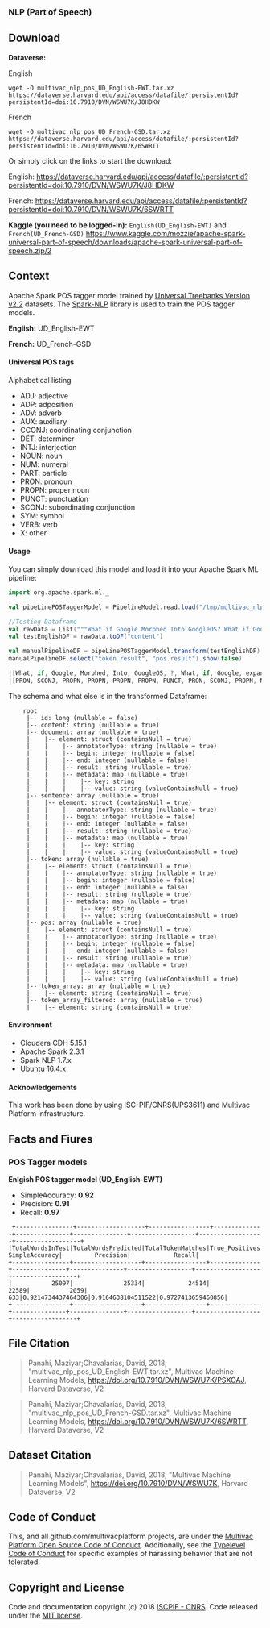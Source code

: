 ### NLP (Part of Speech)

## Download

**Dataverse:** 

English
```
wget -O multivac_nlp_pos_UD_English-EWT.tar.xz https://dataverse.harvard.edu/api/access/datafile/:persistentId?persistentId=doi:10.7910/DVN/WSWU7K/J8HDKW
```
French
```
wget -O multivac_nlp_pos_UD_French-GSD.tar.xz https://dataverse.harvard.edu/api/access/datafile/:persistentId?persistentId=doi:10.7910/DVN/WSWU7K/6SWRTT
```

Or simply click on the links to start the download: 

English: https://dataverse.harvard.edu/api/access/datafile/:persistentId?persistentId=doi:10.7910/DVN/WSWU7K/J8HDKW

French: https://dataverse.harvard.edu/api/access/datafile/:persistentId?persistentId=doi:10.7910/DVN/WSWU7K/6SWRTT


**Kaggle (you need to be logged-in):** 
`English(UD_English-EWT)` and `French(UD_French-GSD)`
https://www.kaggle.com/mozzie/apache-spark-universal-part-of-speech/downloads/apache-spark-universal-part-of-speech.zip/2

## Context

Apache Spark POS tagger model trained by [Universal Treebanks Version v2.2][1] datasets. The [Spark-NLP][2] library is used to train the POS tagger models.

<b>English:</b> UD_English-EWT

<b>French:</b> UD_French-GSD

#### Universal POS tags
Alphabetical listing

* ADJ: adjective
* ADP: adposition
* ADV: adverb
* AUX: auxiliary
* CCONJ: coordinating conjunction
* DET: determiner
* INTJ: interjection
* NOUN: noun
* NUM: numeral
* PART: particle
* PRON: pronoun
* PROPN: proper noun
* PUNCT: punctuation
* SCONJ: subordinating conjunction
* SYM: symbol
* VERB: verb
* X: other

#### Usage
You can simply download this model and load it into your Apache Spark ML pipeline:

```scala
import org.apache.spark.ml._

val pipeLinePOSTaggerModel = PipelineModel.read.load("/tmp/multivac_nlp_pos_UD_English-EWT")

//Testing Dataframe
val rawData = List("""What if Google Morphed Into GoogleOS? What if Google expanded on its search-engine (and now e-mail) wares into a full-fledged operating system? [via Microsoft Watch from Mary Jo Foley ]""")    
val testEnglishDF = rawData.toDF("content")

val manualPipelineDF = pipeLinePOSTaggerModel.transform(testEnglishDF)
manualPipelineDF.select("token.result", "pos.result").show(false)

|[What, if, Google, Morphed, Into, GoogleOS, ?, What, if, Google, expanded, on, its, search-engine, (, and, now, e-mail, ), wares, into, a, full-fledged, operating, system, ?, [, via, Microsoft, Watch, from, Mary, Jo, Foley, ]]
|[PRON, SCONJ, PROPN, PROPN, PROPN, PROPN, PUNCT, PRON, SCONJ, PROPN, NOUN, ADP, PRON, NUM, PUNCT, CCONJ, ADV, VERB, PUNCT, VERB, ADP, DET, ADJ, NOUN, NOUN, PUNCT, PUNCT, ADP, PROPN, VERB, ADP, PROPN, PROPN, PROPN, PUNCT]|
```
The schema and what else is in the transformed Dataframe:

```
    root
     |-- id: long (nullable = false)
     |-- content: string (nullable = true)
     |-- document: array (nullable = true)
     |    |-- element: struct (containsNull = true)
     |    |    |-- annotatorType: string (nullable = true)
     |    |    |-- begin: integer (nullable = false)
     |    |    |-- end: integer (nullable = false)
     |    |    |-- result: string (nullable = true)
     |    |    |-- metadata: map (nullable = true)
     |    |    |    |-- key: string
     |    |    |    |-- value: string (valueContainsNull = true)
     |-- sentence: array (nullable = true)
     |    |-- element: struct (containsNull = true)
     |    |    |-- annotatorType: string (nullable = true)
     |    |    |-- begin: integer (nullable = false)
     |    |    |-- end: integer (nullable = false)
     |    |    |-- result: string (nullable = true)
     |    |    |-- metadata: map (nullable = true)
     |    |    |    |-- key: string
     |    |    |    |-- value: string (valueContainsNull = true)
     |-- token: array (nullable = true)
     |    |-- element: struct (containsNull = true)
     |    |    |-- annotatorType: string (nullable = true)
     |    |    |-- begin: integer (nullable = false)
     |    |    |-- end: integer (nullable = false)
     |    |    |-- result: string (nullable = true)
     |    |    |-- metadata: map (nullable = true)
     |    |    |    |-- key: string
     |    |    |    |-- value: string (valueContainsNull = true)
     |-- pos: array (nullable = true)
     |    |-- element: struct (containsNull = true)
     |    |    |-- annotatorType: string (nullable = true)
     |    |    |-- begin: integer (nullable = false)
     |    |    |-- end: integer (nullable = false)
     |    |    |-- result: string (nullable = true)
     |    |    |-- metadata: map (nullable = true)
     |    |    |    |-- key: string
     |    |    |    |-- value: string (valueContainsNull = true)
     |-- token_array: array (nullable = true)
     |    |-- element: string (containsNull = true)
     |-- token_array_filtered: array (nullable = true)
     |    |-- element: string (containsNull = true)
```

#### Environment
* Cloudera CDH 5.15.1
* Apache Spark 2.3.1
* Spark NLP 1.7.x
* Ubuntu 16.4.x

####  Acknowledgements
This work has been done by using ISC-PIF/CNRS(UPS3611) and Multivac Platform infrastructure.


  [1]: http://universaldependencies.org/
  [2]: https://github.com/JohnSnowLabs/spark-nlp

## Facts and Fiures
### POS Tagger models

**Enlgish POS tagger model (UD_English-EWT)**
- SimpleAccuracy: **0.92**
- Precision: **0.91**
- Recall: **0.97**
```
 +----------------+-------------------+-----------------+--------------+---------------+---------------+------------------+------------------+------------------+
|TotalWordsInTest|TotalWordsPredicted|TotalTokenMatches|True_Positives|False_Positives|False_Negatives|    SimpleAccuracy|         Precision|            Recall|
+----------------+-------------------+-----------------+--------------+---------------+---------------+------------------+------------------+------------------+
|           25097|              25334|            24514|         22589|           2059|            633|0.9214734437464306|0.9164638104511522|0.9727413659460856|
+----------------+-------------------+-----------------+--------------+---------------+---------------+------------------+------------------+------------------+

```

## File Citation
> Panahi, Maziyar;Chavalarias, David, 2018, "multivac_nlp_pos_UD_English-EWT.tar.xz", Multivac Machine Learning Models, https://doi.org/10.7910/DVN/WSWU7K/PSXOAJ, Harvard Dataverse, V2

> Panahi, Maziyar;Chavalarias, David, 2018, "multivac_nlp_pos_UD_French-GSD.tar.xz", Multivac Machine Learning Models, https://doi.org/10.7910/DVN/WSWU7K/6SWRTT, Harvard Dataverse, V2


## Dataset Citation
> Panahi, Maziyar;Chavalarias, David, 2018, "Multivac Machine Learning Models", https://doi.org/10.7910/DVN/WSWU7K, Harvard Dataverse, V2


## Code of Conduct

This, and all github.com/multivacplatform projects, are under the [Multivac Platform Open Source Code of Conduct](https://github.com/multivacplatform/code-of-conduct/blob/master/code-of-conduct.md). Additionally, see the [Typelevel Code of Conduct](http://typelevel.org/conduct) for specific examples of harassing behavior that are not tolerated.

## Copyright and License

Code and documentation copyright (c) 2018 [ISCPIF - CNRS](http://iscpif.fr). Code released under the [MIT license](https://github.com/multivacplatform/multivac-ml/blob/master/LICENSE).
